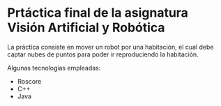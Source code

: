 # Prtáctica final de la asignatura Visión Artificial y Robótica
La práctica consiste en mover un robot por una habitación, el cual debe captar nubes de puntos para poder ir reproduciendo la habitación.

Algunas tecnologías empleadas:
- Roscore
- C++
- Java
